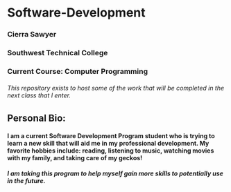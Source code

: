 # Software-Development
### Cierra Sawyer
### Southwest Technical College
### Current Course: Computer Programming

###### This repository exists to host some of the work that will be completed in the next class that I enter.

## Personal Bio:
#### I am a current Software Development Program student who is trying to learn a new skill that will aid me in my professional development. My favorite hobbies include: reading, listening to music, watching movies with my family, and taking care of my geckos!

##### I am taking this program to help myself gain more skills to potentially use in the future.
